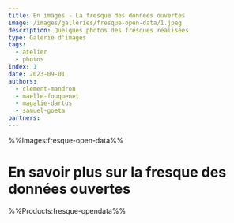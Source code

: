```yaml
---
title: En images - La fresque des données ouvertes
image: /images/galleries/fresque-open-data/1.jpeg
description: Quelques photos des fresques réalisées
type: Galerie d'images
tags:
  - atelier
  - photos
index: 1
date: 2023-09-01
authors:
  - clement-mandron
  - maelle-fouquenet
  - magalie-dartus
  - samuel-goeta
partners:
--- 
```


%%Images:fresque-open-data%%

# En savoir plus sur la fresque des données ouvertes

%%Products:fresque-opendata%%
